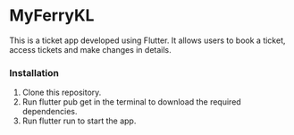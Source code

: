 # MyFerryKL

This is a ticket app developed using Flutter. It allows users to book a ticket, access tickets and make changes in details.


### Installation

   1. Clone this repository.
   2. Run flutter pub get in the terminal to download the required dependencies.
   3. Run flutter run to start the app.

